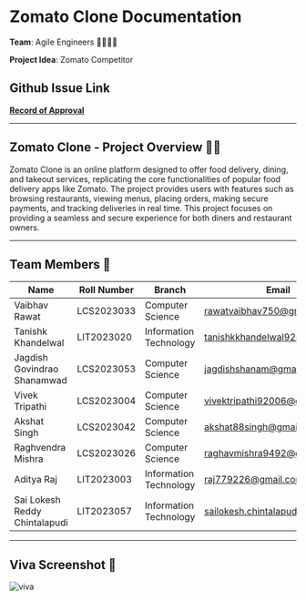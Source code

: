 # Zomato Clone Documentation  
**Team**: Agile Engineers 👨‍💻👩‍💻

**Project Idea**: Zomato Competitor  

## **Github Issue Link**  
**[Record of Approval](https://github.com/IIITLucknowSWEngg/Assignment/issues/16)**

---


## Zomato Clone - Project Overview 🍔🍕

Zomato Clone is an online platform designed to offer food delivery, dining, and takeout services, replicating the core functionalities of popular food delivery apps like Zomato. The project provides users with features such as browsing restaurants, viewing menus, placing orders, making secure payments, and tracking deliveries in real time. This project focuses on providing a seamless and secure experience for both diners and restaurant owners.

---




## Team Members 👥

| Name                              | Roll Number   | Branch              | Email                              | GitHub Username    |
|-----------------------------------|---------------|---------------------|------------------------------------|-------------------|
| Vaibhav Rawat                     | LCS2023033    | Computer Science    | rawatvaibhav750@gmail.com          | VaibhavvRawat     |
| Tanishk Khandelwal                | LIT2023020    | Information Technology | tanishkkhandelwal92@gmail.com      | Tanishk4444       |
| Jagdish Govindrao Shanamwad       | LCS2023053    | Computer Science    | jagdishshanam@gmail.com            | jgs8688           |
| Vivek Tripathi                    | LCS2023004    | Computer Science    | vivektripathi92006@gmail.com       | vivek23024        |
| Akshat Singh                      | LCS2023042    | Computer Science    | akshat88singh@gmail.com            | Luv888            |
| Raghvendra Mishra                 | LCS2023026    | Computer Science    | raghavmishra9492@gmail.com         | raghavmishra8382  |
| Aditya Raj                         | LIT2023003    | Information Technology | raj779226@gmail.com               | Aditya2023003     |
| Sai Lokesh Reddy Chintalapudi     | LIT2023057    | Information Technology | sailokesh.chintalapudi@gmail.com | Sailokesh321      |

---




## Viva Screenshot 📸

![viva](https://github.com/user-attachments/assets/9a0f43c3-2f45-4a98-9bb8-eadfb4d70687)
